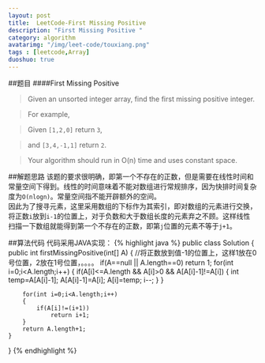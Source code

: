 ```yaml
---
layout: post
title:  LeetCode-First Missing Positive 
description: "First Missing Positive "
category: algorithm
avatarimg: "/img/leet-code/touxiang.png"
tags : [leetcode,Array]
duoshuo: true
---
```

##题目
####First Missing Positive 
>Given an unsorted integer array, find the first missing positive integer.

>For example,

>Given `[1,2,0]` return `3`,

>and `[3,4,-1,1]` return `2`.

>Your algorithm should run in O(n) time and uses constant space.

<!-- more -->

##解题思路
该题的要求很明确，即第一个不存在的正数，但是需要在线性时间和常量空间下得到。线性的时间意味着不能对数组进行常规排序，因为快排时间复杂度为`O(nlogn)`。常量空间指不能开辟额外的空间。    
因此为了搜寻元素，这里采用数组的下标作为其索引，即对数组的元素进行交换，将正数`i`放到`i-1`的位置上，对于负数和大于数组长度的元素弃之不顾。这样线性扫描一下数组就能得到第一个不存在的正数，即第`j`位置的元素不等于`j+1`。

##算法代码
代码采用JAVA实现：
{% highlight java %}
public class Solution {
    public int firstMissingPositive(int[] A) {
        //将正数放到值-1的位置上，这样1放在0号位置，2放在1号位置，。。。。
        if(A==null || A.length==0)
        	return 1;
        for(int i=0;i<A.length;i++)
        {
        	if(A[i]<=A.length && A[i]>0 && A[A[i]-1]!=A[i])
        	{
        		int temp=A[A[i]-1];
        		A[A[i]-1]=A[i];
        		A[i]=temp;
        		i--;
        	}
        }

        for(int i=0;i<A.length;i++)
        {
        	if(A[i]!=(i+1))
        		return i+1;
        }
        return A.length+1;
    }
}
{% endhighlight %}


